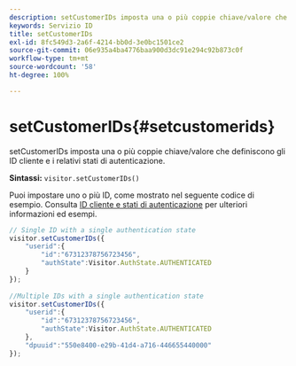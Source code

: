 ```yaml
---
description: setCustomerIDs imposta una o più coppie chiave/valore che definiscono gli ID cliente e i relativi stati di autenticazione.
keywords: Servizio ID
title: setCustomerIDs
exl-id: 8fc549d3-2a6f-4214-bb0d-3e0bc1501ce2
source-git-commit: 06e935a4ba4776baa900d3dc91e294c92b873c0f
workflow-type: tm+mt
source-wordcount: '58'
ht-degree: 100%

---
```


# setCustomerIDs{#setcustomerids}

setCustomerIDs imposta una o più coppie chiave/valore che definiscono gli ID cliente e i relativi stati di autenticazione.

**Sintassi:** `visitor.setCustomerIDs()`

Puoi impostare uno o più ID, come mostrato nel seguente codice di esempio. Consulta [ID cliente e stati di autenticazione](../../reference/authenticated-state.md) per ulteriori informazioni ed esempi.

```js
// Single ID with a single authentication state 
visitor.setCustomerIDs({ 
    "userid":{ 
        "id":"67312378756723456", 
        "authState":Visitor.AuthState.AUTHENTICATED 
    } 
}); 
 
//Multiple IDs with a single authentication state 
visitor.setCustomerIDs({ 
    "userid":{ 
        "id":"67312378756723456", 
        "authState":Visitor.AuthState.AUTHENTICATED 
    }, 
    "dpuuid":"550e8400-e29b-41d4-a716-446655440000" 
});
```
